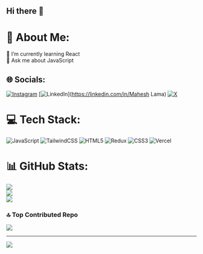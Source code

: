 ## Hi there 👋

<!--
**Superlilosint/Superlilosint** is a ✨ _special_ ✨ repository because its `README.md` (this file) appears on your GitHub profile.

Here are some ideas to get you started:

- 🔭 I’m currently working on ...
- 🌱 I’m currently learning ...
- 👯 I’m looking to collaborate on ...
- 🤔 I’m looking for help with ...
- 💬 Ask me about ...
- 📫 How to reach me: ...
- 😄 Pronouns: ...
- ⚡ Fun fact: ...
-->
# 💫 About Me:
🌱 I’m currently learning React<br>💬 Ask me about JavaScript<br>


## 🌐 Socials:
[![Instagram](https://img.shields.io/badge/Instagram-%23E4405F.svg?logo=Instagram&logoColor=white)](https://instagram.com/lil.osint) [![LinkedIn](https://img.shields.io/badge/LinkedIn-%230077B5.svg?logo=linkedin&logoColor=white)](https://linkedin.com/in/Mahesh Lama) [![X](https://img.shields.io/badge/X-black.svg?logo=X&logoColor=white)](https://x.com/@Mahesh_Muktan) 

# 💻 Tech Stack:
![JavaScript](https://img.shields.io/badge/javascript-%23323330.svg?style=for-the-badge&logo=javascript&logoColor=%23F7DF1E) ![TailwindCSS](https://img.shields.io/badge/tailwindcss-%2338B2AC.svg?style=for-the-badge&logo=tailwind-css&logoColor=white) ![HTML5](https://img.shields.io/badge/html5-%23E34F26.svg?style=for-the-badge&logo=html5&logoColor=white) ![Redux](https://img.shields.io/badge/redux-%23593d88.svg?style=for-the-badge&logo=redux&logoColor=white) ![CSS3](https://img.shields.io/badge/css3-%231572B6.svg?style=for-the-badge&logo=css3&logoColor=white) ![Vercel](https://img.shields.io/badge/vercel-%23000000.svg?style=for-the-badge&logo=vercel&logoColor=white)
# 📊 GitHub Stats:
![](https://github-readme-stats.vercel.app/api?username=Superlilosint&theme=dark&hide_border=false&include_all_commits=true&count_private=false)<br/>
![](https://github-readme-streak-stats.herokuapp.com/?user=Superlilosint&theme=dark&hide_border=false)<br/>
![](https://github-readme-stats.vercel.app/api/top-langs/?username=Superlilosint&theme=dark&hide_border=false&include_all_commits=true&count_private=false&layout=compact)

### 🔝 Top Contributed Repo
![](https://github-contributor-stats.vercel.app/api?username=Superlilosint&limit=5&theme=dark&combine_all_yearly_contributions=true)

---
[![](https://visitcount.itsvg.in/api?id=Superlilosint&icon=0&color=0)](https://visitcount.itsvg.in)

<!-- Proudly created with GPRM ( https://gprm.itsvg.in ) -->
